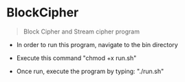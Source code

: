 # BlockCipher
> Block Cipher and Stream cipher program
* In order to run this program, navigate to the bin directory

* Execute this command "chmod +x run.sh"

* Once run, execute the program by typing: "./run.sh"
